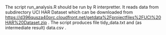 The script run_analysis.R should be run by R interpretter. It reads data from subdirectory UCI HAR Dataset which can be downloaded from https://d396qusza40orc.cloudfront.net/getdata%2Fprojectfiles%2FUCI%20HAR%20Dataset.zip . The script produces file tidy_data.txt and (as intermediate result) data.csv .

